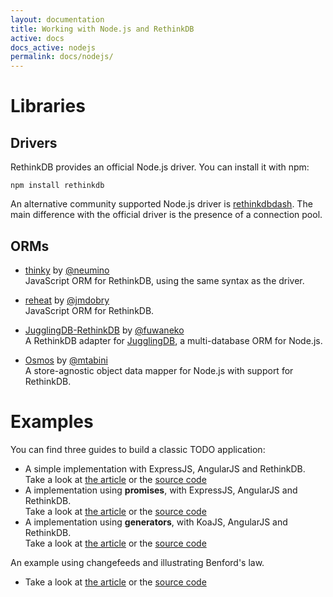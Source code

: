 ```yaml
---
layout: documentation
title: Working with Node.js and RethinkDB
active: docs
docs_active: nodejs
permalink: docs/nodejs/
---
```


# Libraries

## Drivers


RethinkDB provides an official Node.js driver. You can install it with npm:

```
npm install rethinkdb
```


An alternative community supported Node.js driver is
[rethinkdbdash](https://github.com/neumino/rethinkdbdash).
The main difference with the official driver is the presence of a connection pool.


## ORMs

- [thinky](https://github.com/neumino/thinky) by [@neumino](https://github.com/neumino)  
  JavaScript ORM for RethinkDB, using the same syntax as the driver.

- [reheat](https://github.com/jmdobry/reheat) by [@jmdobry](https://github.com/jmdobry)  
  JavaScript ORM for RethinkDB.

- [JugglingDB-RethinkDB](https://github.com/fuwaneko/jugglingdb-rethink) by [@fuwaneko](https://github.com/fuwaneko)  
  A RethinkDB adapter for [JugglingDB](https://github.com/1602/jugglingdb), a multi-database ORM for Node.js.

- [Osmos](https://github.com/mtabini/osmos) by [@mtabini](https://github.com/mtabini)  
  A store-agnostic object data mapper for Node.js with support for RethinkDB.



# Examples

You can find three guides to build a classic TODO application:

- A simple implementation with ExpressJS, AngularJS and RethinkDB.  
Take a look at [the article](/docs/examples/node-todo/) or the
[source code](https://github.com/rethinkdb/rethinkdb-example-nodejs/tree/master/todo-angular-express)
- A implementation using __promises__, with ExpressJS, AngularJS and RethinkDB.  
Take a look at [the article](/docs/examples/node-todo-promises/) or the
[source code](https://github.com/rethinkdb/rethinkdb-example-nodejs/tree/master/todo-angular-express-promise)
- A implementation using __generators__, with KoaJS, AngularJS and RethinkDB.  
Take a look at [the article](/docs/examples/node-todo-koa/) or the
[source code](https://github.com/rethinkdb/rethinkdb-example-nodejs/tree/master/todo-angular-koa)

An example using changefeeds and illustrating Benford's law.
- Take a look at [the article](/docs/examples/node-benford/) or the
[source code](https://github.com/rethinkdb/rethinkdb-example-nodejs/tree/master/benford)
